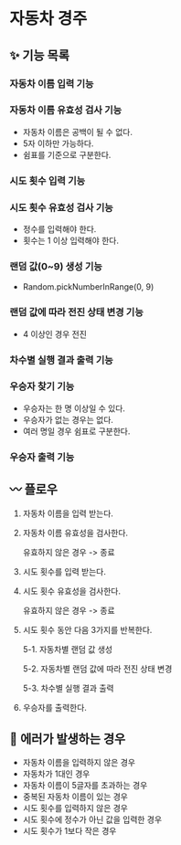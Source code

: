 # 자동차 경주

## ✨ 기능 목록

### 자동차 이름 입력 기능

### 자동차 이름 유효성 검사 기능
- 자동차 이름은 공백이 될 수 없다.
- 5자 이하만 가능하다.
- 쉼표를 기준으로 구분한다.

### 시도 횟수 입력 기능

### 시도 횟수 유효성 검사 기능
- 정수를 입력해야 한다.
- 횟수는 1 이상 입력해야 한다.

### 랜덤 값(0~9) 생성 기능
- Random.pickNumberInRange(0, 9)

### 랜덤 값에 따라 전진 상태 변경 기능
- 4 이상인 경우 전진

### 차수별 실행 결과 출력 기능

### 우승자 찾기 기능
- 우승자는 한 명 이상일 수 있다.
- 우승자가 없는 경우는 없다.
- 여러 명일 경우 쉼표로 구분한다.

### 우승자 출력 기능

## 〰️ 플로우
1. 자동차 이름을 입력 받는다.
2. 자동차 이름 유효성을 검사한다.

    유효하지 않은 경우 -> 종료

3. 시도 횟수를 입력 받는다.
4. 시도 횟수 유효성을 검사한다.
    
    유효하지 않은 경우 -> 종료

5. 시도 횟수 동안 다음 3가지를 반복한다.
    
    5-1. 자동차별 랜덤 값 생성
    
    5-2. 자동차별 랜덤 값에 따라 전진 상태 변경
    
    5-3. 차수별 실행 결과 출력

6. 우승자를 출력한다.

## 🚨 에러가 발생하는 경우
- 자동차 이름을 입력하지 않은 경우
- 자동차가 1대인 경우
- 자동차 이름이 5글자를 초과하는 경우
- 중복된 자동차 이름이 있는 경우
- 시도 횟수를 입력하지 않은 경우
- 시도 횟수에 정수가 아닌 값을 입력한 경우
- 시도 횟수가 1보다 작은 경우
